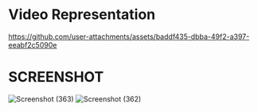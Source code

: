 # Video Representation 


  https://github.com/user-attachments/assets/baddf435-dbba-49f2-a397-eeabf2c5090e


  # SCREENSHOT
  ![Screenshot (363)](https://github.com/user-attachments/assets/0de1d5c9-32b2-4114-b614-c22d6378d024)
 ![Screenshot (362)](https://github.com/user-attachments/assets/93b90434-3075-4454-9cee-c39693ad63f5)
